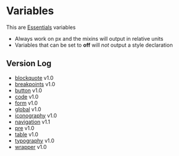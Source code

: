 # Variables

This are [Essentials](https://jacobxperez.github.io/essentials/) variables

* Always work on px and the mixins will output in relative units
* Variables that can be set to **off** will *not* output a style declaration

## Version Log

* [blockquote](https://github.com/jacobxperez/essentials/blob/master/css/less/variables/blockquote.less) v1.0
* [breakpoints](https://github.com/jacobxperez/essentials/blob/master/css/less/variables/breakpoints.less) v1.0
* [button](https://github.com/jacobxperez/essentials/blob/master/css/less/variables/button.less) v1.0
* [code](https://github.com/jacobxperez/essentials/blob/master/css/less/variables/code.less) v1.0
* [form](https://github.com/jacobxperez/essentials/blob/master/css/less/variables/form.less) v1.0
* [global](https://github.com/jacobxperez/essentials/blob/master/css/less/variables/global.less) v1.0
* [iconography](https://github.com/jacobxperez/essentials/blob/master/css/less/variables/iconography.less) v1.0
* [navigation](https://github.com/jacobxperez/essentials/blob/master/css/less/variables/navigation.less) v1.1
* [pre](https://github.com/jacobxperez/essentials/blob/master/css/less/variables/pre.less) v1.0
* [table](https://github.com/jacobxperez/essentials/blob/master/css/less/variables/table.less) v1.0
* [typography](https://github.com/jacobxperez/essentials/blob/master/css/less/variables/typography.less) v1.0
* [wrapper](https://github.com/jacobxperez/essentials/blob/master/css/less/variables/wrapper.less) v1.0
